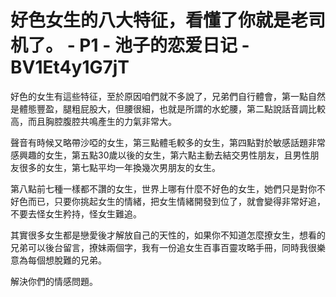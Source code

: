 # 好色女生的八大特征，看懂了你就是老司机了。 - P1 - 池子的恋爱日记 - BV1Et4y1G7jT

好色的女生有這些特征，至於原因咱們就不多說了，兄弟們自行體會，第一點自然是體態豐盈，腿粗屁股大，但腰很細，也就是所謂的水蛇腰，第二點說話音調比較高，而且胸腔腹腔共鳴產生的力氣非常大。

聲音有時候又略帶沙啞的女生，第三點體毛較多的女生，第四點對於敏感話題非常感興趣的女生，第五點30歲以後的女生，第六點主動去結交男性朋友，且男性朋友很多的女生，第七點平均一年換幾次男朋友的女生。

第八點前七種一樣都不讚的女生，世界上哪有什麼不好色的女生，她們只是對你不好色而已，只要你挑起女生的情緒，把女生情緒開發到位了，就會變得非常好追，不要去怪女生矜持，怪女生難追。

其實很多女生都是戀愛後才解放自己的天性的，如果你不知道怎麼撩女生，想看的兄弟可以後台留言，撩妹兩個字，我有一份追女生百事百靈攻略手冊，同時我很樂意為每個想脫難的兄弟。

解決你們的情感問題。